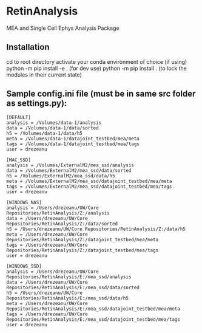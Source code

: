 # RetinAnalysis
MEA and Single Cell Ephys Analysis Package

## Installation
cd to root directory
activate your conda environment of choice (if using)
python -m pip install -e . (for dev use)
python -m pip install . (to lock the modules in their current state)

## Sample config.ini file (must be in same src folder as settings.py):
```
[DEFAULT]
analysis = /Volumes/data-1/analysis
data = /Volumes/data-1/data/sorted
h5 = /Volumes/data-1/data/h5
meta = /Volumes/data-1/datajoint_testbed/mea/meta
tags = /Volumes/data-1/datajoint_testbed/mea/tags
user = drezeanu

[MAC_SSD]
analysis = /Volumes/ExternalM2/mea_ssd/analysis
data = /Volumes/ExternalM2/mea_ssd/data/sorted
h5 = /Volumes/ExternalM2/mea_ssd/data/h5
meta = /Volumes/ExternalM2/mea_ssd/datajoint_testbed/mea/meta
tags = /Volumes/ExternalM2/mea_ssd/datajoint_testbed/mea/tags
user = drezeanu

[WINDOWS_NAS]
analysis = /Users/drezeanu/UW/Core Repositories/RetinAnalysis/Z:/analysis
data = /Users/drezeanu/UW/Core Repositories/RetinAnalysis/Z:/data/sorted
h5 = /Users/drezeanu/UW/Core Repositories/RetinAnalysis/Z:/data/h5
meta = /Users/drezeanu/UW/Core Repositories/RetinAnalysis/Z:/datajoint_testbed/mea/meta
tags = /Users/drezeanu/UW/Core Repositories/RetinAnalysis/Z:/datajoint_testbed/mea/tags
user = drezeanu

[WINDOWS_SSD]
analysis = /Users/drezeanu/UW/Core Repositories/RetinAnalysis/E:/mea_ssd/analysis
data = /Users/drezeanu/UW/Core Repositories/RetinAnalysis/E:/mea_ssd/data/sorted
h5 = /Users/drezeanu/UW/Core Repositories/RetinAnalysis/E:/mea_ssd/data/h5
meta = /Users/drezeanu/UW/Core Repositories/RetinAnalysis/E:/mea_ssd/datajoint_testbed/mea/meta
tags = /Users/drezeanu/UW/Core Repositories/RetinAnalysis/E:/mea_ssd/datajoint_testbed/mea/tags
user = drezeanu
```
